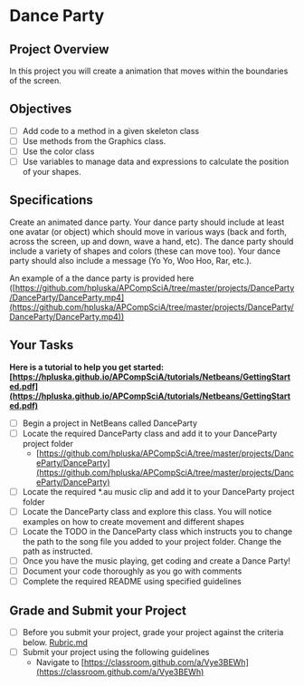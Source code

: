 # Dance Party

## Project Overview
In this project you will create a animation that moves within the boundaries of the screen. 

## Objectives

- [ ] Add code to a method in a given skeleton class
- [ ] Use methods from the Graphics class.
- [ ] Use the color class
- [ ] Use variables to manage data and expressions to calculate the position of your
shapes.

## Specifications

Create an animated dance party. Your dance party should include at least one avatar (or object) which should move in various ways (back and forth, across the screen, up and down, wave a hand, etc). The dance party should include a variety of shapes and colors (these can move too). Your dance party should also include a message (Yo Yo, Woo Hoo, Rar, etc.).

An example of a the dance party is provided here ([https://github.com/hpluska/APCompSciA/tree/master/projects/DanceParty/DanceParty/DanceParty.mp4](https://github.com/hpluska/APCompSciA/tree/master/projects/DanceParty/DanceParty/DanceParty.mp4))

## Your Tasks

**Here is a tutorial to help you get started: [https://hpluska.github.io/APCompSciA/tutorials/Netbeans/GettingStarted.pdf](https://hpluska.github.io/APCompSciA/tutorials/Netbeans/GettingStarted.pdf)**

- [ ] Begin a project in NetBeans called DanceParty
- [ ] Locate the required DanceParty class and add it to your DanceParty project folder
	- [https://github.com/hpluska/APCompSciA/tree/master/projects/DanceParty/DanceParty](https://github.com/hpluska/APCompSciA/tree/master/projects/DanceParty/DanceParty)
- [ ] Locate the required *.au music clip and add it to your DanceParty project folder
- [ ] Locate the DanceParty class and explore this class.  You will notice examples on how to create movement and different shapes
- [ ] Locate the TODO in the DanceParty class which instructs you to change the path to the song file you added to your project folder.  Change the path as instructed. 
- [ ] Once you have the music playing, get coding and create a Dance Party!
- [ ] Document your code thoroughly as you go with comments
- [ ] Complete the required README using specified guidelines

## Grade and Submit your Project

- [ ] Before you submit your project, grade your project against the criteria below. 
	[Rubric.md](Rubric.md)
- [ ] Submit your project using the following guidelines 
	* Navigate to [https://classroom.github.com/a/Vye3BEWh](https://classroom.github.com/a/Vye3BEWh)

	



